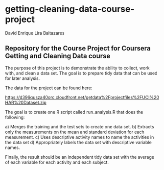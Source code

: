# getting-cleaning-data-course-project

David Enrique Lira Baltazares

## Repository for the Course Project for Coursera Getting and Cleaning Data course

The purpose of this project is to demonstrate the ability to collect, work with, and clean a data set. The goal is to prepare tidy data that can be used for later analysis. 

The data for the project can be found here:

https://d396qusza40orc.cloudfront.net/getdata%2Fprojectfiles%2FUCI%20HAR%20Dataset.zip

The goal is to create one R script called run_analysis.R that does the following:

a) Merges the training and the test sets to create one data set.
b) Extracts only the measurements on the mean and standard deviation for each measurement.
c) Uses descriptive activity names to name the activities in the data set
d) Appropriately labels the data set with descriptive variable names.

Finally, the result should be an independent tidy data set with the average of each variable for each activity and each subject.
